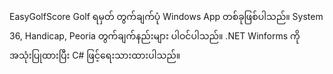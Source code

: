 EasyGolfScore
Golf ရမှတ် တွက်ချက်ပုံ Windows App တစ်ခုဖြစ်ပါသည်။ System 36, Handicap, Peoria တွက်ချက်နည်းများ ပါဝင်ပါသည်။ .NET Winforms ကိုအသုံးပြုထားပြီး C# ဖြင့်ရေးသားထားပါသည်။ 
